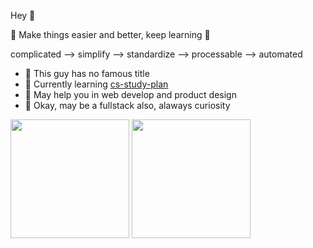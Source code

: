 Hey 👋

🌈 Make things easier and better, keep learning 🌈

complicated --> simplify --> standardize --> processable --> automated

- 🔭 This guy has no famous title
- 🌱 Currently learning [cs-study-plan](https://github.com/rovast/cs-study-plan)
- 🐶 May help you in web develop and product design
- 🔦 Okay, may be a fullstack also, alaways curiosity


<p float="left">
<img src="https://github-readme-stats.vercel.app/api?username=rovast&show_icons=true" height="190">

<img src="https://github-readme-stats.vercel.app/api/top-langs/?username=rovast&layout=compact&hide=html&langs_count=10" height="190" />
</p>
